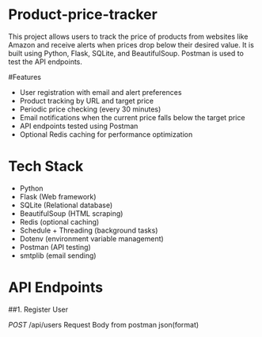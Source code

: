 # Product-price-tracker

This project allows users to track the price of products from websites like Amazon and receive alerts when prices drop below their desired value. 
It is built using Python, Flask, SQLite, and BeautifulSoup. Postman is used to test the API endpoints.

#Features

- User registration with email and alert preferences
- Product tracking by URL and target price
- Periodic price checking (every 30 minutes)
- Email notifications when the current price falls below the target price
- API endpoints tested using Postman
- Optional Redis caching for performance optimization

# Tech Stack

- Python 
- Flask (Web framework)
- SQLite (Relational database)
- BeautifulSoup (HTML scraping)
- Redis (optional caching)
- Schedule + Threading (background tasks)
- Dotenv (environment variable management)
- Postman (API testing)
- smtplib (email sending)

# API Endpoints
##1. Register User

*POST* /api/users
Request Body from postman
json(format)
